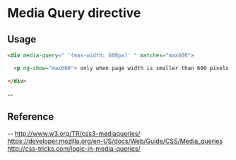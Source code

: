 # Media Query directive

## Usage

```html
<div media-query=" '(max-width: 600px)' " matches="max600">

  <p ng-show="max600"> only when page width is smaller than 600 pixels. </p>

</div>
```

--

## Reference

 --
http://www.w3.org/TR/css3-mediaqueries/
https://developer.mozilla.org/en-US/docs/Web/Guide/CSS/Media_queries
http://css-tricks.com/logic-in-media-queries/